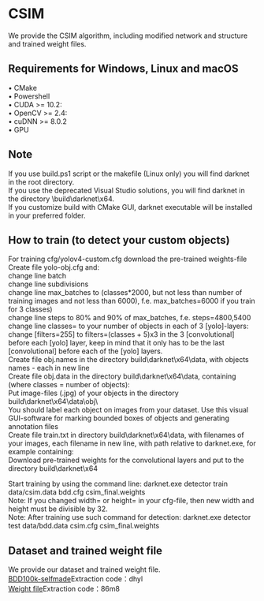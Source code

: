 # CSIM
We provide the CSIM algorithm, including modified network and structure and trained weight files.
## Requirements for Windows, Linux and macOS
•	CMake   
•	Powershell    
•	CUDA >= 10.2:  
•	OpenCV >= 2.4:   
•	cuDNN >= 8.0.2   
•	GPU  
## Note
If you use build.ps1 script or the makefile (Linux only) you will find darknet in the root directory.  
If you use the deprecated Visual Studio solutions, you will find darknet in the directory \build\darknet\x64.  
If you customize build with CMake GUI, darknet executable will be installed in your preferred folder.  

## How to train (to detect your custom objects)
For training cfg/yolov4-custom.cfg download the pre-trained weights-file 
Create file yolo-obj.cfg and:  
change line batch   
change line subdivisions  
change line max_batches to (classes*2000, but not less than number of training images and not less than 6000), f.e. max_batches=6000 if you train for 3 classes)  
change line steps to 80% and 90% of max_batches, f.e. steps=4800,5400  
change line classes= to your number of objects in each of 3 [yolo]-layers:  
change [filters=255] to filters=(classes + 5)x3 in the 3 [convolutional] before each [yolo] layer, keep in mind that it only has to be the last [convolutional] before each of the [yolo] layers.  
Create file obj.names in the directory build\darknet\x64\data\, with objects names - each in new line  
Create file obj.data in the directory build\darknet\x64\data\, containing (where classes = number of objects):  
Put image-files (.jpg) of your objects in the directory build\darknet\x64\data\obj\  
You should label each object on images from your dataset. Use this visual GUI-software for marking bounded boxes of objects and generating annotation files  
Create file train.txt in directory build\darknet\x64\data\, with filenames of your images, each filename in new line, with path relative to darknet.exe, for example containing:  
Download pre-trained weights for the convolutional layers and put to the directory build\darknet\x64  

Start training by using the command line: darknet.exe detector train data/csim.data bdd.cfg csim_final.weights    
Note: If you changed width= or height= in your cfg-file, then new width and height must be divisible by 32.   
Note: After training use such command for detection: darknet.exe detector test data/bdd.data csim.cfg csim_final.weights    

## Dataset and trained weight file
We provide our dataset and trained weight file.  
[BDD100k-selfmade](https://pan.baidu.com/s/10CbIF-zQ5X-h7bh_uGSOMg)Extraction code：dhyl  
[Weight file](https://pan.baidu.com/s/1TcLc6o4mqcei5ocRbecRnw)Extraction code：86m8




